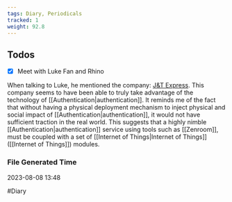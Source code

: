 ```yaml
---
tags: Diary, Periodicals
tracked: 1
weight: 92.8
---
```


## Todos
- [x] Meet with Luke Fan and Rhino 


When talking to Luke, he mentioned the company: [J&T Express](https://www.jtexpress.cn). This company seems to have been able to truly take advantage of the technology of [[Authentication|authentication]]. It reminds me of the fact that without having a physical deployment mechanism to inject physical and social impact of [[Authentication|authentication]], it would not have sufficient traction in the real world. This suggests that a highly nimble [[Authentication|authentication]] service using tools such as [[Zenroom]], must be coupled with a set of [[Internet of Things|Internet of Things]] ([[Internet of Things]]) modules.

### File Generated Time
2023-08-08 13:48

#Diary 